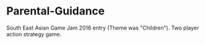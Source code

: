 # Parental-Guidance
South East Asian Game Jam 2016 entry (Theme was "Children"). Two player action strategy game. 
